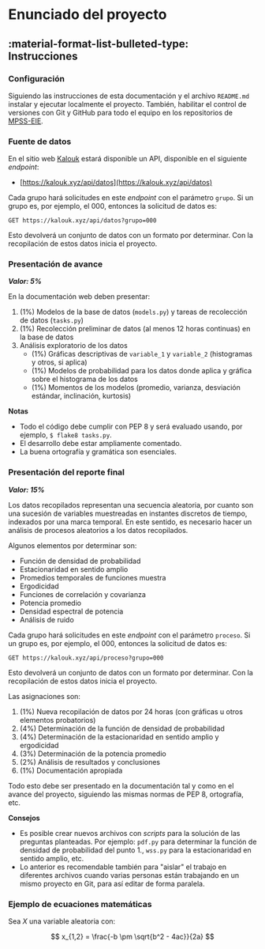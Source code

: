 # Enunciado del proyecto

## :material-format-list-bulleted-type: Instrucciones

### Configuración

Siguiendo las instrucciones de esta documentación y el archivo `README.md` instalar y ejecutar localmente el proyecto. También, habilitar el control de versiones con Git y GitHub para todo el equipo en los repositorios de [MPSS-EIE](https://github.com/mpss-eie).

### Fuente de datos

En el sitio web [Kalouk](https://kalouk.xyz/) estará disponible un API, disponible en el siguiente *endpoint*:

- [https://kalouk.xyz/api/datos](https://kalouk.xyz/api/datos)

Cada grupo hará solicitudes en este *endpoint* con el parámetro `grupo`. Si un grupo es, por ejemplo, el 000, entonces la solicitud de datos es:

```http
GET https://kalouk.xyz/api/datos?grupo=000
```

Esto devolverá un conjunto de datos con un formato por determinar. Con la recopilación de estos datos inicia el proyecto.

### Presentación de avance

***Valor: 5%***

En la documentación web deben presentar:

1. (1%) Modelos de la base de datos (`models.py`) y tareas de recolección de datos (`tasks.py`) 
3. (1%) Recolección preliminar de datos (al menos 12 horas continuas) en la base de datos 
4. Análisis exploratorio de los datos
    - (1%) Gráficas descriptivas de `variable_1` y `variable_2` (histogramas y otros, si aplica) 
    - (1%) Modelos de probabilidad para los datos donde aplica y gráfica sobre el histograma de los datos 
    - (1%) Momentos de los modelos (promedio, varianza, desviación estándar, inclinación, kurtosis) 

**Notas**

- Todo el código debe cumplir con PEP 8 y será evaluado usando, por ejemplo, `$ flake8 tasks.py`.
- El desarrollo debe estar ampliamente comentado.
- La buena ortografía y gramática son esenciales.

### Presentación del reporte final

***Valor: 15%***

Los datos recopilados representan una secuencia aleatoria, por cuanto son una sucesión de variables muestreadas en instantes discretos de tiempo, indexados por una marca temporal. En este sentido, es necesario hacer un análisis de procesos aleatorios a los datos recopilados.

Algunos elementos por determinar son:

- Función de densidad de probabilidad
- Estacionaridad en sentido amplio
- Promedios temporales de funciones muestra
- Ergodicidad
- Funciones de correlación y covarianza
- Potencia promedio
- Densidad espectral de potencia
- Análisis de ruido

Cada grupo hará solicitudes en este *endpoint* con el parámetro `proceso`. Si un grupo es, por ejemplo, el 000, entonces la solicitud de datos es:

```http
GET https://kalouk.xyz/api/proceso?grupo=000
```

Esto devolverá un conjunto de datos con un formato por determinar. Con la recopilación de estos datos inicia el proyecto.

Las asignaciones son:

1. (1%) Nueva recopilación de datos por 24 horas (con gráficas u otros elementos probatorios)
2. (4%) Determinación de la función de densidad de probabilidad
3. (4%) Determinación de la estacionaridad en sentido amplio y ergodicidad
5. (3%) Determinación de la potencia promedio
6. (2%) Análisis de resultados y conclusiones
7. (1%) Documentación apropiada

Todo esto debe ser presentado en la documentación tal y como en el avance del proyecto, siguiendo las mismas normas de PEP 8, ortografía, etc.

**Consejos**

- Es posible crear nuevos archivos con *scripts* para la solución de las preguntas planteadas. Por ejemplo: `pdf.py` para determinar la función de densidad de probabilidad del punto 1., `wss.py` para la estacionaridad en sentido amplio, etc.
- Lo anterior es recomendable también para "aislar" el trabajo en diferentes archivos cuando varias personas están trabajando en un mismo proyecto en Git, para así editar de forma paralela.

### Ejemplo de ecuaciones matemáticas

Sea $X$ una variable aleatoria con:

$$
x_{1,2} = \frac{-b \pm \sqrt{b^2 - 4ac}}{2a}
$$
